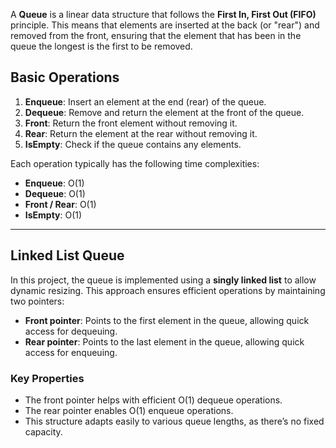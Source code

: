 A **Queue** is a linear data structure that follows the **First In, First Out (FIFO)** principle. This means that elements are inserted at the back (or "rear") and removed from the front, ensuring that the element that has been in the queue the longest is the first to be removed.

## Basic Operations
1. **Enqueue**: Insert an element at the end (rear) of the queue.
2. **Dequeue**: Remove and return the element at the front of the queue.
3. **Front**: Return the front element without removing it.
4. **Rear**: Return the element at the rear without removing it.
5. **IsEmpty**: Check if the queue contains any elements.

Each operation typically has the following time complexities:

- **Enqueue**: O(1)
- **Dequeue**: O(1)
- **Front / Rear**: O(1)
- **IsEmpty**: O(1)

---

## Linked List Queue
In this project, the queue is implemented using a **singly linked list** to allow dynamic resizing. This approach ensures efficient operations by maintaining two pointers:

- **Front pointer**: Points to the first element in the queue, allowing quick access for dequeuing.
- **Rear pointer**: Points to the last element in the queue, allowing quick access for enqueuing.

### Key Properties
- The front pointer helps with efficient O(1) dequeue operations.
- The rear pointer enables O(1) enqueue operations.
- This structure adapts easily to various queue lengths, as there’s no fixed capacity.